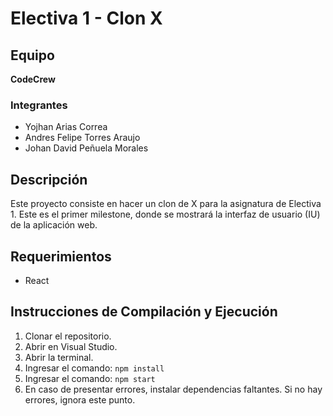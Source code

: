 # Electiva 1 - Clon X

## Equipo
**CodeCrew**

### Integrantes
- Yojhan Arias Correa
- Andres Felipe Torres Araujo
- Johan David Peñuela Morales

## Descripción
Este proyecto consiste en hacer un clon de X para la asignatura de Electiva 1. Este es el primer milestone, donde se mostrará la interfaz de usuario (IU) de la aplicación web.

## Requerimientos
- React

## Instrucciones de Compilación y Ejecución
1. Clonar el repositorio.
2. Abrir en Visual Studio.
3. Abrir la terminal.
4. Ingresar el comando: `npm install`
5. Ingresar el comando: `npm start`
6. En caso de presentar errores, instalar dependencias faltantes. Si no hay errores, ignora este punto.
